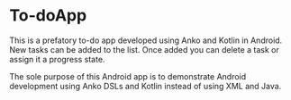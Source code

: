 # To-doApp

This is a prefatory to-do app developed using Anko and Kotlin in Android. 
New tasks can be added to the list. Once added you can delete a task or assign it a progress state.

The sole purpose of this Android app is to demonstrate Android development using Anko DSLs and Kotlin instead of using XML and Java.
